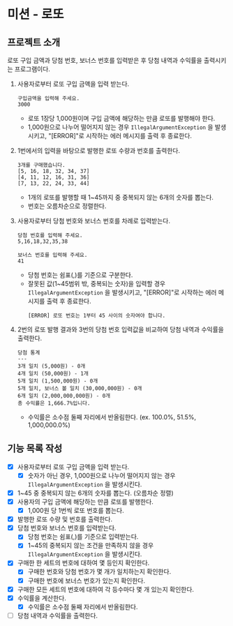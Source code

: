 # 미션 - 로또

## 프로젝트 소개

로또 구입 금액과 당첨 번호, 보너스 번호를 입력받은 후 당첨 내역과 수익률을 출력시키는 프로그램이다.

1. 사용자로부터 로또 구입 금액을 입력 받는다.
	```
	구입금액을 입력해 주세요.
	3000
	```
	- 로또 1장당 1,000원이며 구입 금액에 해당하는 만큼 로또를 발행해야 한다.
	- 1,000원으로 나누어 떨어지지 않는 경우 `IllegalArgumentException` 을 발생시키고, "[ERROR]"로 시작하는 에러 메시지를 출력 후 종료한다.

2. 1번에서의 입력을 바탕으로 발행한 로또 수량과 번호를 출력한다.
	```
	3개를 구매했습니다.
	[5, 16, 18, 32, 34, 37] 
	[4, 11, 12, 16, 31, 36] 
	[7, 13, 22, 24, 33, 44] 
	```
	- 1개의 로또를 발행할 때 1~45까지 중 중복되지 않는 6개의 숫자를 뽑는다.
	- 번호는 오름차순으로 정렬한다.

3. 사용자로부터 당첨 번호와 보너스 번호를 차례로 입력받는다.
	```
	당첨 번호를 입력해 주세요.
	5,16,18,32,35,38

	보너스 번호를 입력해 주세요.
	41
	```
	- 당첨 번호는 쉼표(,)를 기준으로 구분한다.
	- 잘못된 값(1~45범위 밖, 중복되는 숫자)을 입력할 경우 `IllegalArgumentException` 을 발생시키고, "[ERROR]"로 시작하는 에러 메시지를 출력 후 종료한다.
		```
		[ERROR] 로또 번호는 1부터 45 사이의 숫자여야 합니다.
		```

4. 2번의 로또 발행 결과와 3번의 당첨 번호 입력값을 비교하여 당첨 내역과 수익률을 출력한다.
	```
	당첨 통계
	---
	3개 일치 (5,000원) - 0개
	4개 일치 (50,000원) - 1개
	5개 일치 (1,500,000원) - 0개
	5개 일치, 보너스 볼 일치 (30,000,000원) - 0개
	6개 일치 (2,000,000,000원) - 0개
	총 수익률은 1,666.7%입니다.
	```
	- 수익률은 소수점 둘째 자리에서 반올림한다. (ex. 100.0%, 51.5%, 1,000,000.0%)
  
## 기능 목록 작성
- [x] 사용자로부터 로또 구입 금액을 입력 받는다.
  - [x] 숫자가 아닌 경우, 1,000원으로 나누어 떨어지지 않는 경우 `IllegalArgumentException` 을 발생시킨다.
- [x] 1~45 중 중복되지 않는 6개의 숫자를 뽑는다. (오름차순 정렬)
- [x] 사용자의 구입 금액에 해당하는 만큼 로또를 발행한다.
  - [x] 1,000원 당 1번씩 로또 번호를 뽑는다.
- [x] 발행한 로또 수량 및 번호를 출력한다.
- [x] 당첨 번호와 보너스 번호를 입력받는다.
  - [x] 당첨 번호는 쉼표(,)를 기준으로 입력받는다.
  - [x] 1~45의 중복되지 않는 조건을 만족하지 않을 경우 `IllegalArgumentException` 을 발생시킨다.
- [x] 구매한 한 세트의 번호에 대하여 몇 등인지 확인한다.
  - [x] 구매한 번호와 당첨 번호가 몇 개가 일치하는지 확인한다.
  - [x] 구매한 번호에 보너스 번호가 있는지 확인한다.
- [x] 구매한 모든 세트의 번호에 대하여 각 등수마다 몇 개 있는지 확인한다.
- [x] 수익률을 계산한다.
  - [x] 수익률은 소수점 둘째 자리에서 반올림한다.
- [ ] 당첨 내역과 수익률을 출력한다.